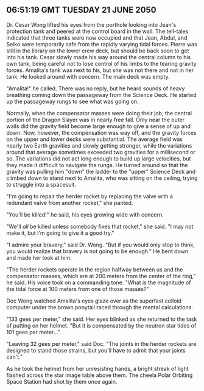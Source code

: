 ## 06:51:19 GMT TUESDAY 21 JUNE 2050

Dr. Cesar Wong lifted his eyes from the porthole looking into Jean's protection tank and peered at the control board in the wall. The tell-tales indicated that three tanks were now occupied and that Jean, Abdul, and Seiko were temporarily safe from the rapidly varying tidal forces. Pierre was still in the library on the lower crew deck, but should be back soon to get into his tank. Cesar slowly made his way around the central column to his own tank, being careful not to lose control of his limbs to the tearing gravity forces. Amalita's tank was next to his, but she was not there and not in her tank. He looked around with concern. The main deck was empty.

"Amalita!" he called. There was no reply, but he heard sounds of heavy breathing coming down the passageway from the Science Deck. He started up the passageway rungs to see what was going on.

Normally, when the compensator masses were doing their job, the central portion of the Dragon Slayer was in nearly free fall. Only near the outer walls did the gravity field become large enough to give a sense of up and down. Now, however, the compensation was way off, and the gravity forces on the upper and lower decks were substantial. The average field was nearly two Earth gravities and slowly getting stronger, while the variations around that average sometimes exceeded two gravities for a millisecond or so. The variations did not act long enough to build up large velocities, but they made it difficult to navigate the rungs. He turned around so that the gravity was pulling him "down" the ladder to the "upper" Science Deck and climbed down to stand next to Amalita, who was sitting on the ceiling, trying to struggle into a spacesuit.

"I'm going to repair the herder rocket by replacing the valve with a redundant valve from another rocket," she panted.

"You'll be killed!" he said, his eyes growing wide with concern.

"We'll _all_ be killed unless somebody fixes that rocket," she said. "I may not make it, but I'm going to give it a good try."

"I admire your bravery," said Dr. Wong. "But if you would only stop to think, you would realize that bravery is not going to be enough." He bent down and made her look at him.

"The herder rockets operate in the region halfway between us and the compensator masses, which are at 200 meters from the center of the ring," he said. His voice took on a commanding tone. "What is the magnitude of the tidal force at 100 meters from one of those masses?"

Doc Wong watched Amalita's eyes glaze over as the superfast colloid computer under the brown ponytail raced through the mental calculations.

"133 gees per meter," she said. Her eyes blinked as she returned to the task of putting on her helmet. "But it is compensated by the neutron star tides of 101 gees per meter..."

"Leaving 32 gees per meter," said Doc. "The joints in the herder rockets are designed to stand those strains, but you'll have to admit that your joints can't."

As he took the helmet from her unresisting hands, a bright streak of light flashed across the star image table above them. The cheela Polar Orbiting Space Station had shot by them once again.